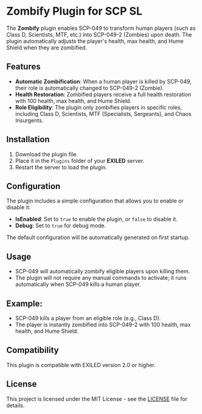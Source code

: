 # Zombify Plugin for SCP SL

The **Zombify** plugin enables SCP-049 to transform human players (such as Class D, Scientists, MTF, etc.) into SCP-049-2 (Zombies) upon death. The plugin automatically adjusts the player's health, max health, and Hume Shield when they are zombified.

## Features

- **Automatic Zombification**: When a human player is killed by SCP-049, their role is automatically changed to SCP-049-2 (Zombie).
- **Health Restoration**: Zombified players receive a full health restoration with 100 health, max health, and Hume Shield.
- **Role Eligibility**: The plugin only zombifies players in specific roles, including Class D, Scientists, MTF (Specialists, Sergeants), and Chaos Insurgents.

## Installation

1. Download the plugin file.
2. Place it in the `Plugins` folder of your **EXILED** server.
3. Restart the server to load the plugin.

## Configuration

The plugin includes a simple configuration that allows you to enable or disable it:

- **IsEnabled**: Set to `true` to enable the plugin, or `false` to disable it.
- **Debug**: Set to `true` for debug mode.

The default configuration will be automatically generated on first startup.

## Usage

- SCP-049 will automatically zombify eligible players upon killing them.
- The plugin will not require any manual commands to activate; it runs automatically when SCP-049 kills a human player.

## Example:

- SCP-049 kills a player from an eligible role (e.g., Class D).
- The player is instantly zombified into SCP-049-2 with 100 health, max health, and Hume Shield.

## Compatibility

This plugin is compatible with EXILED version 2.0 or higher.

## License

This project is licensed under the MIT License - see the [LICENSE](LICENSE) file for details.

